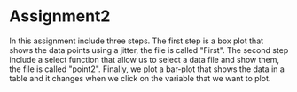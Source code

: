 # Assignment2

In this assignment include three steps. The first step is a box plot that shows the data points using a jitter, the file is called "First". The second step include a select function that allow us to select a data file and show them, the file is called "point2". Finally, we plot a bar-plot that shows the data in a table and it changes when we click on the variable that we want to plot.  
